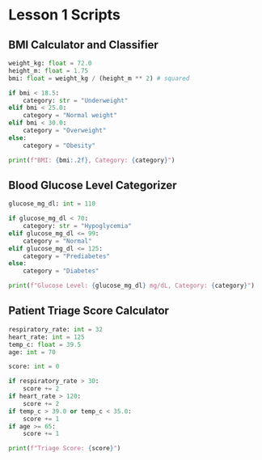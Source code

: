 # Lesson 1 Scripts

## BMI Calculator and Classifier

```python
weight_kg: float = 72.0
height_m: float = 1.75
bmi: float = weight_kg / (height_m ** 2) # squared

if bmi < 18.5:
    category: str = "Underweight"
elif bmi < 25.0:
    category = "Normal weight"
elif bmi < 30.0:
    category = "Overweight"
else:
    category = "Obesity"

print(f"BMI: {bmi:.2f}, Category: {category}")
```

## Blood Glucose Level Categorizer

```python
glucose_mg_dl: int = 110

if glucose_mg_dl < 70:
    category: str = "Hypoglycemia"
elif glucose_mg_dl <= 99:
    category = "Normal"
elif glucose_mg_dl <= 125:
    category = "Prediabetes"
else:
    category = "Diabetes"

print(f"Glucose Level: {glucose_mg_dl} mg/dL, Category: {category}")
```

## Patient Triage Score Calculator

```python
respiratory_rate: int = 32
heart_rate: int = 125
temp_c: float = 39.5
age: int = 70

score: int = 0

if respiratory_rate > 30:
    score += 2
if heart_rate > 120:
    score += 2
if temp_c > 39.0 or temp_c < 35.0:
    score += 1
if age >= 65:
    score += 1

print(f"Triage Score: {score}")
```
